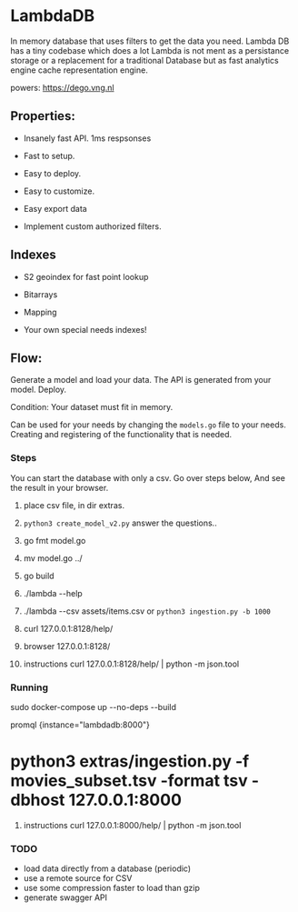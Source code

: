 # LambdaDB
In memory database that uses filters to get the data you need.
Lambda DB has a tiny codebase which does a lot
Lambda is not ment as a persistance storage or a replacement for a traditional
Database but as fast analytics engine cache representation engine.

powers: https://dego.vng.nl

## Properties:

- Insanely fast API. 1ms respsonses
- Fast to setup.
- Easy to deploy.
- Easy to customize.
- Easy export data

- Implement custom authorized filters.

## Indexes

- S2 geoindex for fast point lookup
- Bitarrays
- Mapping

- Your own special needs indexes!

## Flow:

Generate a model and load your data.
The API is generated from your model.
Deploy.

Condition: Your dataset must fit in memory.

Can be used for your needs by changing the `models.go` file to your needs.
Creating and registering of the functionality that is needed.


### Steps
You can start the database with only a csv.
Go over steps below, And see the result in your browser.

1. place csv file, in dir extras.
2. `python3 create_model_v2.py`  answer the questions..
3. go fmt model.go
4. mv model.go ../
5. go build
6. ./lambda --help
7. ./lambda  --csv assets/items.csv or `python3 ingestion.py -b 1000`
9. curl 127.0.0.1:8128/help/
10. browser 127.0.0.1:8128/

11. instructions curl 127.0.0.1:8128/help/ | python -m json.tool


### Running

sudo docker-compose up  --no-deps --build

promql {instance="lambdadb:8000"}

python3 extras/ingestion.py  -f movies_subset.tsv -format tsv -dbhost 127.0.0.1:8000
=======

1. instructions curl 127.0.0.1:8000/help/ | python -m json.tool


### TODO

- load data directly from a database (periodic)
- use a remote source for CSV
- use some compression faster to load than gzip
- generate swagger API
